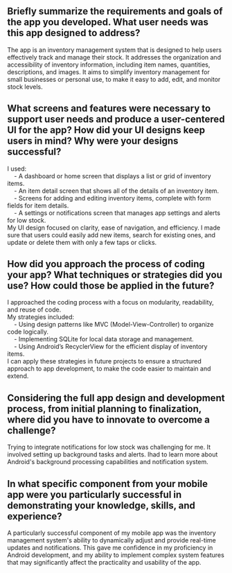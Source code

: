 ## Briefly summarize the requirements and goals of the app you developed. What user needs was this app designed to address?
The app is an inventory management system that is designed to help users effectively track and manage their stock. It addresses the organization and accessibility of inventory information, including item names, quantities, descriptions, and images. It aims to simplify inventory management for small businesses or personal use, to make it easy to add, edit, and monitor stock levels.
## What screens and features were necessary to support user needs and produce a user-centered UI for the app? How did your UI designs keep users in mind? Why were your designs successful?
I used:  
    &nbsp;&nbsp;&nbsp;&nbsp;- A dashboard or home screen that displays a list or grid of inventory items.  
    &nbsp;&nbsp;&nbsp;&nbsp;- An item detail screen that shows all of the details of an inventory item.  
    &nbsp;&nbsp;&nbsp;&nbsp;- Screens for adding and editing inventory items, complete with form fields for item details.  
    &nbsp;&nbsp;&nbsp;&nbsp;- A settings or notifications screen that manages app settings and alerts for low stock.    
My UI design focused on clarity, ease of navigation, and efficiency. I made sure that users could easily add new items, search for existing ones, and update or delete them with only a few taps or clicks.
## How did you approach the process of coding your app? What techniques or strategies did you use? How could those be applied in the future?
I approached the coding process with a focus on modularity, readability, and reuse of code.  
My strategies included:  
&nbsp;&nbsp;&nbsp;&nbsp;- Using design patterns like MVC (Model-View-Controller) to organize code logically.  
&nbsp;&nbsp;&nbsp;&nbsp;- Implementing SQLite for local data storage and management.  
&nbsp;&nbsp;&nbsp;&nbsp;- Using Android’s RecyclerView for the efficient display of inventory items.    
I can apply these strategies in future projects to ensure a structured approach to app development, to make the code easier to maintain and extend.
## Considering the full app design and development process, from initial planning to finalization, where did you have to innovate to overcome a challenge?
Trying to integrate notifications for low stock was challenging for me. It involved setting up background tasks and alerts.  Ihad to learn more about Android's background processing capabilities and notification system.
## In what specific component from your mobile app were you particularly successful in demonstrating your knowledge, skills, and experience?
A particularly successful component of my mobile app was the inventory management system's ability to dynamically adjust and provide real-time updates and notifications. This gave me confidence in my proficiency in Android development, and my ability to implement complex system features that may significantly affect the practicality and usability of the app.
